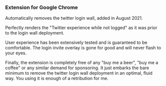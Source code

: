 ### Extension for Google Chrome

Automatically removes the twitter login wall, added in August 2021.

Perfectly renders the "Twitter experience while not logged" as it was prior to the login wall deployment.

User experience has been extensively tested and is guaranteed to be comfortable. The login invite overlay is gone for good and will never flash to your eyes.

Finally, the extension is completely free of any "buy me a beer", "buy me a coffee" or any similar demand for sponsoring. It just embarks the bare minimum to remove the twitter login wall deployment in an optimal, fluid way. You using it is enough of a retribution for me.